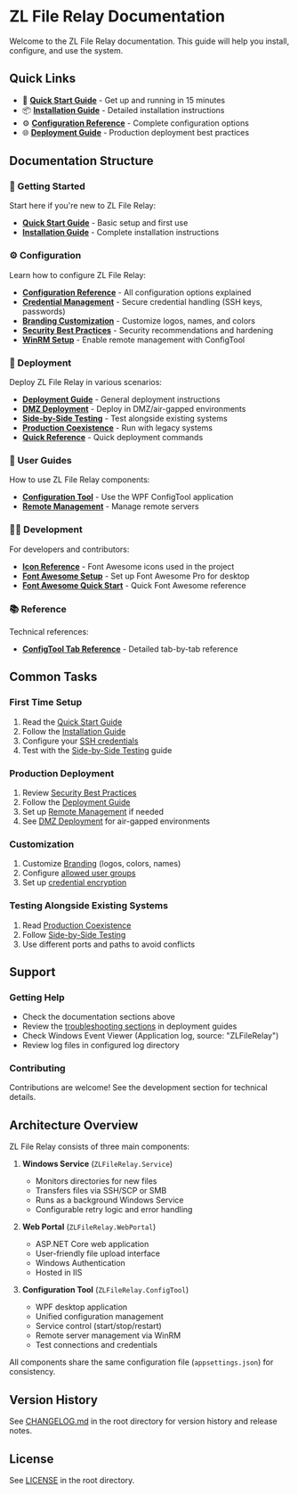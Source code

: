 # ZL File Relay Documentation

Welcome to the ZL File Relay documentation. This guide will help you install, configure, and use the system.

## Quick Links

- 🚀 **[Quick Start Guide](getting-started/QUICK_START.md)** - Get up and running in 15 minutes
- 📦 **[Installation Guide](getting-started/INSTALLATION.md)** - Detailed installation instructions
- ⚙️ **[Configuration Reference](configuration/CONFIGURATION.md)** - Complete configuration options
- 🌐 **[Deployment Guide](deployment/DEPLOYMENT.md)** - Production deployment best practices

## Documentation Structure

### 📘 Getting Started
Start here if you're new to ZL File Relay:
- **[Quick Start Guide](getting-started/QUICK_START.md)** - Basic setup and first use
- **[Installation Guide](getting-started/INSTALLATION.md)** - Complete installation instructions

### ⚙️ Configuration
Learn how to configure ZL File Relay:
- **[Configuration Reference](configuration/CONFIGURATION.md)** - All configuration options explained
- **[Credential Management](configuration/CREDENTIAL_MANAGEMENT.md)** - Secure credential handling (SSH keys, passwords)
- **[Branding Customization](configuration/BRANDING.md)** - Customize logos, names, and colors
- **[Security Best Practices](configuration/SECURITY.md)** - Security recommendations and hardening
- **[WinRM Setup](configuration/WINRM_SETUP.md)** - Enable remote management with ConfigTool

### 🚀 Deployment
Deploy ZL File Relay in various scenarios:
- **[Deployment Guide](deployment/DEPLOYMENT.md)** - General deployment instructions
- **[DMZ Deployment](deployment/DMZ_DEPLOYMENT.md)** - Deploy in DMZ/air-gapped environments
- **[Side-by-Side Testing](deployment/SIDE_BY_SIDE_TESTING.md)** - Test alongside existing systems
- **[Production Coexistence](deployment/PRODUCTION_COEXISTENCE.md)** - Run with legacy systems
- **[Quick Reference](deployment/QUICK_REFERENCE.md)** - Quick deployment commands

### 👤 User Guides
How to use ZL File Relay components:
- **[Configuration Tool](user-guides/CONFIG_TOOL.md)** - Use the WPF ConfigTool application
- **[Remote Management](user-guides/REMOTE_MANAGEMENT.md)** - Manage remote servers

### 👨‍💻 Development
For developers and contributors:
- **[Icon Reference](development/ICON_REFERENCE.md)** - Font Awesome icons used in the project
- **[Font Awesome Setup](development/FONTAWESOME_SETUP.md)** - Set up Font Awesome Pro for desktop
- **[Font Awesome Quick Start](development/FONTAWESOME_QUICK_START.md)** - Quick Font Awesome reference

### 📚 Reference
Technical references:
- **[ConfigTool Tab Reference](reference/CONFIG_TOOL_TABS.md)** - Detailed tab-by-tab reference

## Common Tasks

### First Time Setup
1. Read the [Quick Start Guide](getting-started/QUICK_START.md)
2. Follow the [Installation Guide](getting-started/INSTALLATION.md)
3. Configure your [SSH credentials](configuration/CREDENTIAL_MANAGEMENT.md)
4. Test with the [Side-by-Side Testing](deployment/SIDE_BY_SIDE_TESTING.md) guide

### Production Deployment
1. Review [Security Best Practices](configuration/SECURITY.md)
2. Follow the [Deployment Guide](deployment/DEPLOYMENT.md)
3. Set up [Remote Management](user-guides/REMOTE_MANAGEMENT.md) if needed
4. See [DMZ Deployment](deployment/DMZ_DEPLOYMENT.md) for air-gapped environments

### Customization
1. Customize [Branding](configuration/BRANDING.md) (logos, colors, names)
2. Configure [allowed user groups](configuration/CONFIGURATION.md#webportal-settings)
3. Set up [credential encryption](configuration/CREDENTIAL_MANAGEMENT.md)

### Testing Alongside Existing Systems
1. Read [Production Coexistence](deployment/PRODUCTION_COEXISTENCE.md)
2. Follow [Side-by-Side Testing](deployment/SIDE_BY_SIDE_TESTING.md)
3. Use different ports and paths to avoid conflicts

## Support

### Getting Help
- Check the documentation sections above
- Review the [troubleshooting sections](deployment/DEPLOYMENT.md#troubleshooting) in deployment guides
- Check Windows Event Viewer (Application log, source: "ZLFileRelay")
- Review log files in configured log directory

### Contributing
Contributions are welcome! See the development section for technical details.

## Architecture Overview

ZL File Relay consists of three main components:

1. **Windows Service** (`ZLFileRelay.Service`)
   - Monitors directories for new files
   - Transfers files via SSH/SCP or SMB
   - Runs as a background Windows Service
   - Configurable retry logic and error handling

2. **Web Portal** (`ZLFileRelay.WebPortal`)
   - ASP.NET Core web application
   - User-friendly file upload interface
   - Windows Authentication
   - Hosted in IIS

3. **Configuration Tool** (`ZLFileRelay.ConfigTool`)
   - WPF desktop application
   - Unified configuration management
   - Service control (start/stop/restart)
   - Remote server management via WinRM
   - Test connections and credentials

All components share the same configuration file (`appsettings.json`) for consistency.

## Version History

See [CHANGELOG.md](../CHANGELOG.md) in the root directory for version history and release notes.

## License

See [LICENSE](../LICENSE) in the root directory.
